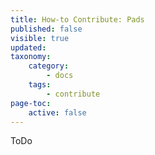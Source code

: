 ```yaml
---
title: How-to Contribute: Pads
published: false
visible: true
updated:
taxonomy:
    category:
        - docs
    tags:
        - contribute
page-toc:
    active: false
---
```

ToDo
